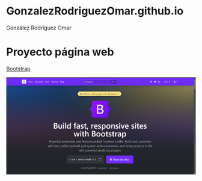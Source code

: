 # GonzalezRodriguezOmar.github.io

González Rodríguez Omar

# Proyecto página web

[Bootstrap](https://getbootstrap.com/)

![Imagen de bootstrap](Bootstrap/image.png)

